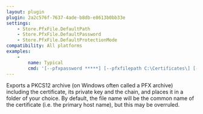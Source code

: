 ```yaml
---
layout: plugin
plugin: 2a2c576f-7637-4ade-b8db-e8613b0bb33e
settings:
    - Store.PfxFile.DefaultPath
    - Store.PfxFile.DefaultPassword
    - Store.PfxFile.DefaultProtectionMode
compatibility: All platforms
examples:
    - 
        name: Typical
        cmd: '[‑‑pfxpassword *****] [‑‑pfxfilepath C:\Certificates\] [‑‑pfxfilename mycert]' 
---
```

Exports a PKCS12 archive (on Windows often called a PFX archive) including the certificate, 
its private key and the chain, and places it in a folder of your choice. By default, the 
file name will be the common name of the certificate (i.e. the primary host name), but 
this may be overruled.
